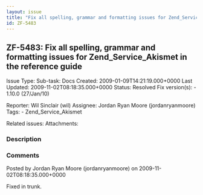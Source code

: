 ```yaml
---
layout: issue
title: "Fix all spelling, grammar and formatting issues for Zend_Service_Akismet in the reference guide"
id: ZF-5483
---
```


ZF-5483: Fix all spelling, grammar and formatting issues for Zend\_Service\_Akismet in the reference guide
----------------------------------------------------------------------------------------------------------

 Issue Type: Sub-task: Docs Created: 2009-01-09T14:21:19.000+0000 Last Updated: 2009-11-02T08:18:35.000+0000 Status: Resolved Fix version(s): - 1.10.0 (27/Jan/10)
 
 Reporter:  Wil Sinclair (wil)  Assignee:  Jordan Ryan Moore (jordanryanmoore)  Tags: - Zend\_Service\_Akismet
 
 Related issues: 
 Attachments: 
### Description

 

 

### Comments

Posted by Jordan Ryan Moore (jordanryanmoore) on 2009-11-02T08:18:35.000+0000

Fixed in trunk.

 

 